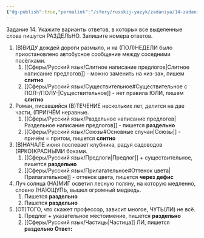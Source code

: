 ```yaml
---
{"dg-publish":true,"permalink":"/sfery/russkij-yazyk/zadaniya/14-zadanie/14-5-ege-po-russkomu/","tags":["Русский"]}
---
```


Задание 14. Укажите варианты ответов, в которых все выделенные слова пишутся РАЗДЕЛЬНО. Запишите номера ответов.
1. (В)ВИДУ дождей дороги размыло, и на (ПОЛ)НЕДЕЛИ было приостановлено автобусное сообщение между соседними посёлками.
	1. [[Сферы/Русский язык/Слитное написание предлогов\|Слитное написание предлогов]] - можно заменить на «из-за», пишем **слитно**
	2. [[Сферы/Русский язык/Существительное#Существительное с ПОЛ-/ПОЛУ-\|Существительное]] - нет правила ЮЛИ, пишем **слитно**
2. Роман, писавшийся (В)ТЕЧЕНИЕ нескольких лет, делится на две части, (ПРИ)ЧЁМ неравные.
	1. [[Сферы/Русский язык/Раздельное написание предлогов\|Раздельное написание предлогов]] - пишется **раздельно**
	2. [[Сферы/Русский язык/Союзы#Основные случаи\|Союзы]] - причём = притом, пишется **слитно**
3. (В)НАЧАЛЕ июня поспевает клубника, радуя садоводов (ЯРКО)КРАСНЫМИ боками.
	1. [[Сферы/Русский язык/Предлоги\|Предлог]] + существительное, пишется **раздельно**
	2. [[Сферы/Русский язык/Прилагательное#Оттенок цвета\|Прилагательное]] - оттенок цвета, пишется **через дефис**
4. Луч солнца (НА)МИГ осветил лесную поляну, на которую медленно, словно (НА)ОЩУПЬ, вышел огромный медведь.
	1. Пишется **раздельно**
	2. Пишется **раздельно**
5. (ОТ)ТОГО, что скажет профессор, зависит многое, ЧУТЬ(ЛИ) не всё. 
	1. Предлог + указательное местоимение, пишется **раздельно**
	2. [[Сферы/Русский язык/Частицы\|Частица]] ЛИ, пишется **раздельно**
**Ответ:** 

